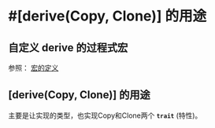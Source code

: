 # #[derive(Copy, Clone)] 的用途

## 自定义 derive 的过程式宏

参照： [宏的定义](core/macro/macro.html)

## [derive(Copy, Clone)] 的用途

主要是让实现的类型，也实现Copy和Clone两个 **`trait`** (特性)。